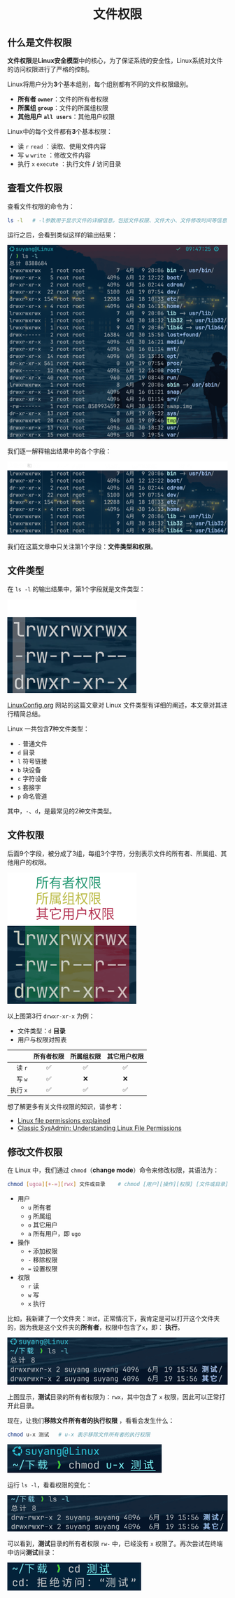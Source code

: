 # <center>文件权限</center>

## 什么是文件权限

**文件权限**是**Linux安全模型**中的核心，为了保证系统的安全性，Linux系统对文件的访问权限进行了严格的控制。

Linux将用户分为**3**个基本组别，每个组别都有不同的文件权限级别。

- **所有者 `owner`**：文件的所有者权限
- **所属组 `group`**：文件的所属组权限
- **其他用户 `all users`**：其他用户权限

Linux中的每个文件都有**3**个基本权限：

- 读 `r` `read` ：读取、使用文件内容
- 写 `w` `write` ：修改文件内容
- 执行 `x` `execute` ：执行文件 **/** 访问目录

## 查看文件权限

查看文件权限的命令为：

  ```bash
  ls -l   # -l参数用于显示文件的详细信息，包括文件权限、文件大小、文件修改时间等信息
  ```

运行之后，会看到类似这样的输出结果：

![ls -l](./Images/ls-l.png)

我们逐一解释输出结果中的各个字段：

![ls -l](./Images/ls-l-输出字段解释.png)

我们在这篇文章中只关注第1个字段：**文件类型和权限**。

## 文件类型

在 `ls -l` 的输出结果中，第1个字段就是文件类型：

![ls -l](./Images/文件类型.png)

[LinuxConfig.org](https://linuxconfig.org/identifying-file-types-in-linux) 网站的这篇文章对 Linux
文件类型有详细的阐述，本文章对其进行精简总结。

Linux 一共包含**7**种文件类型：

- `-` 普通文件
- `d` 目录
- `l` 符号链接
- `b` 块设备
- `c` 字符设备
- `s` 套接字
- `p` 命名管道

其中，`-`、`d`，是最常见的2种文件类型。

## 文件权限

后面9个字段，被分成了3组，每组3个字符，分别表示文件的所有者、所属组、其他用户的权限。

![ls -l](./Images/文件权限.png)

以上图第3行 `drwxr-xr-x` 为例：

- 文件类型：`d` **目录**
- 用户与权限对照表

|        | 所有者权限 | 所属组权限 | 其它用户权限 |
  |-------:|:-----:|:-----:|:------:|
|  读 `r` |   ✅   |   ✅   |   ✅    |
|  写 `w` |   ✅   |   ❌   |   ❌    |
| 执行 `x` |   ✅   |   ✅   |   ✅    |

想了解更多有关文件权限的知识，请参考：

- [Linux file permissions explained](https://www.redhat.com/en/blog/linux-file-permissions-explained)
- [Classic SysAdmin: Understanding Linux File Permissions](https://www.linuxfoundation.org/blog/blog/classic-sysadmin-understanding-linux-file-permissions)

## 修改文件权限

在 Linux 中，我们通过 `chmod`（**change mode**）命令来修改权限，其语法为：

```bash
chmod [ugoa][+-=][rwx] 文件或目录    # chmod [用户][操作][权限] [文件或目录]
```

- 用户
    - `u` 所有者
    - `g` 所属组
    - `o` 其它用户
    - `a` 所有用户，即 `ugo`
- 操作
    - `+` 添加权限
    - `-` 移除权限
    - `=` 设置权限
- 权限
    - `r` 读
    - `w` 写
    - `x` 执行

比如，我新建了一个文件夹：`测试`，正常情况下，我肯定是可以打开这个文件夹的，因为我是这个文件夹的**所有者**，权限中包含了`x`，即：
**执行**。

![测试目录权限](./Images/测试-ls-l.png)

上图显示，**测试**目录的所有者权限为：`rwx`，其中包含了 `x` 权限，因此可以正常打开此目录。

现在，让我们**移除文件所有者的执行权限**
，看看会发生什么：

```bash
chmod u-x 测试   # u-x 表示移除文件所有者的执行权限
```

![删除所有者执行权限](./Images/测试-删除所有者执行权限.png)

运行 `ls -l`，看看权限的变化：

![删除所有者执行权限](./Images/移除所有者执行权限-ls-l.png)

可以看到，**测试**目录的所有者权限 `rw-` 中，已经没有 `x` 权限了。再次尝试在终端中访问**测试**目录：

![无执行权限访问文件夹](./Images/无执行权限访问文件夹.png)